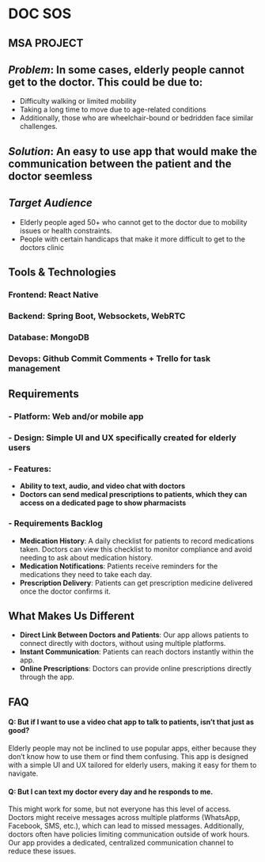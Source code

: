 
# DOC SOS 
## MSA PROJECT
## _Problem_:  In some cases, elderly people cannot get to the doctor. This could be due to:

- Difficulty walking or limited mobility
- Taking a long time to move due to age-related conditions
- Additionally, those who are wheelchair-bound or bedridden face similar challenges.

## _Solution_: An easy to use app that would make the communication between the patient and the doctor seemless

## _Target Audience_
 - Elderly people aged 50+ who cannot get to the doctor due to mobility issues or health constraints.
 - People with certain handicaps that make it more difficult to get to the doctors clinic


## __Tools & Technologies__
### Frontend: React Native
### Backend: Spring Boot, Websockets, WebRTC
### Database: MongoDB
### Devops: Github Commit Comments + Trello for task management




## __Requirements__
 ### - Platform: Web and/or mobile app
 ### - Design: Simple UI and UX specifically created for elderly users
 ### - __Features__:
 - __Ability to text, audio, and video chat with doctors__
 - __Doctors can send medical prescriptions to patients, which they can access on a dedicated page to show pharmacists__

 ### - __Requirements Backlog__
- __Medication History__: A daily checklist for patients to record medications taken. Doctors can view this checklist to monitor compliance and avoid needing to ask about medication history.
- __Medication Notifications__: Patients receive reminders for the medications they need to take each day.
- __Prescription Delivery__: Patients can get prescription medicine delivered once the doctor confirms it.





## What Makes Us Different
- __Direct Link Between Doctors and Patients__: Our app allows patients to connect directly with doctors, without using multiple platforms.
- __Instant Communication__: Patients can reach doctors instantly within the app.
- __Online Prescriptions__: Doctors can provide online prescriptions directly through the app.



## FAQ

#### Q: But if I want to use a video chat app to talk to patients, isn’t that just as good?

Elderly people may not be inclined to use popular apps, either because they don’t know how to use them or find them confusing. This app is designed with a simple UI and UX tailored for elderly users, making it easy for them to navigate.

#### Q: But I can text my doctor every day and he responds to me.

This might work for some, but not everyone has this level of access. Doctors might receive messages across multiple platforms (WhatsApp, Facebook, SMS, etc.), which can lead to missed messages. Additionally, doctors often have policies limiting communication outside of work hours. Our app provides a dedicated, centralized communication channel to reduce these issues.



